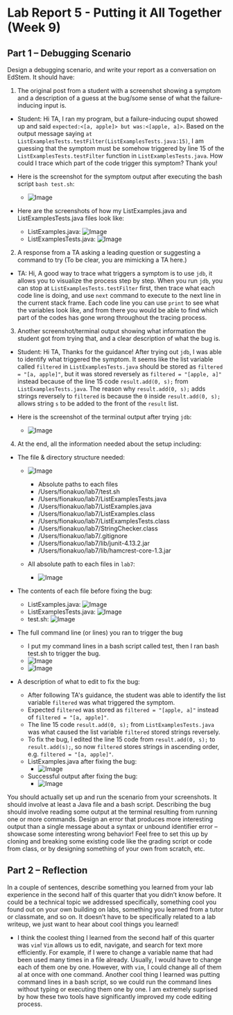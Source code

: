 # Lab Report 5 - Putting it All Together (Week 9)

## Part 1 – Debugging Scenario
Design a debugging scenario, and write your report as a conversation on EdStem. It should have:

1. The original post from a student with a screenshot showing a symptom and a description of a guess at the bug/some sense of what the failure-inducing input is.

- Student: Hi TA,
  I ran my program, but a failure-inducing ouput showed up and said `expected:<[a, apple]> but was:<[apple, a]>`.
  Based on the output message saying `at ListExamplesTests.testFilter(ListExamplesTests.java:15)`, I am guessing that the symptom must be somehow triggered by line 15 of the `ListExamplesTests.testFilter` function in `ListExamplesTests.java`. How could I trace which part of the code trigger this symptom? Thank you!

- Here is the screenshot for the symptom output after executing the bash script `bash test.sh`:
  -  ![Image](test_trigger.png)
 
- Here are the screenshots of how my ListExamples.java and ListExamplesTests.java files look like:
  -  ListExamples.java: ![Image](ListExamples_before.png)
  -  ListExamplesTests.java: ![Image](ListExamplesTests.png)

2. A response from a TA asking a leading question or suggesting a command to try (To be clear, you are mimicking a TA here.)
  - TA: Hi,
    A good way to trace what triggers a symptom is to use `jdb`, it allows you to visualize the process step by step.
    When you run `jdb`, you can stop at `ListExamplesTests.testFilter` first, then trace what each code line is doing, and use `next` command to execute to the next line in the current stack frame. Each code line you can use `print` to see what the variables look like, and from there you would be able to find which part of the codes has gone wrong throughout the tracing process.

3. Another screenshot/terminal output showing what information the student got from trying that, and a clear description of what the bug is.
  -  Student: Hi TA,
     Thanks for the guidance! After trying out `jdb`, I was able to identify what triggered the symptom. It seems like the list variable called `filtered` in `ListExamplesTests.java` should be stored as `filtered = "[a, apple]"`, but it was stored reversely as `filtered = "[apple, a]"` instead because of the line 15 code `result.add(0, s);` from `ListExamplesTests.java`. The reason why `result.add(0, s);` adds strings reversely to `filtered` is because the `0` inside `result.add(0, s);` allows string `s` to be added to the front of the `result` list.

  - Here is the screenshot of the terminal output after trying `jdb`:
    -  ![Image](jdb.png)

4. At the end, all the information needed about the setup including:
- The file & directory structure needed:
  - ![Image](file_directory_structure.png)
    -  Absolute paths to each files
      -  /Users/fionakuo/lab7/test.sh
      -  /Users/fionakuo/lab7/ListExamplesTests.java
      -  /Users/fionakuo/lab7/ListExamples.java
      -  /Users/fionakuo/lab7/ListExamples.class 
      -  /Users/fionakuo/lab7/ListExamplesTests.class
      -  /Users/fionakuo/lab7/StringChecker.class
      -  /Users/fionakuo/lab7/.gitignore
      -  /Users/fionakuo/lab7/lib/junit-4.13.2.jar
      -  /Users/fionakuo/lab7/lib/hamcrest-core-1.3.jar

  - All absolute path to each files in `lab7`:
    - ![Image](all_path.png)
 
- The contents of each file before fixing the bug:
  -  ListExamples.java: ![Image](ListExamples_before.png)
  -  ListExamplesTests.java: ![Image](ListExamplesTests.png)
  -  test.sh: ![Image](test.png)
 
- The full command line (or lines) you ran to trigger the bug
  -  I put my command lines in a bash script called test, then I ran bash test.sh to trigger the bug.
  -  ![Image](test_trigger.png)
  -  ![Image](test_jdb.png)
 
- A description of what to edit to fix the bug:
  - After following TA's guidance, the student was able to identify the list variable `filtered` was what triggered the symptom.
  - Expected `filtered` was stored as `filtered = "[apple, a]"` instead of `filtered = "[a, apple]"`.
  - The line 15 code `result.add(0, s);` from `ListExamplesTests.java` was what caused the list variable `filtered` stored strings reversely. 
  - To fix the bug, I edited the line 15 code from `result.add(0, s);` to `result.add(s);`, so now `filtered` stores strings in ascending order, e.g. `filtered = "[a, apple]"`.
  - ListExamples.java after fixing the bug:
    -  ![Image](ListExamples_after.png)
  - Successful output after fixing the bug:
    -  ![Image](success_output.png)
  
You should actually set up and run the scenario from your screenshots. It should involve at least a Java file and a bash script. Describing the bug should involve reading some output at the terminal resulting from running one or more commands. Design an error that produces more interesting output than a single message about a syntax or unbound identifier error – showcase some interesting wrong behavior! Feel free to set this up by cloning and breaking some existing code like the grading script or code from class, or by designing something of your own from scratch, etc.




## Part 2 – Reflection
In a couple of sentences, describe something you learned from your lab experience in the second half of this quarter that you didn’t know before. It could be a technical topic we addressed specifically, something cool you found out on your own building on labs, something you learned from a tutor or classmate, and so on. It doesn’t have to be specifically related to a lab writeup, we just want to hear about cool things you learned!

- I think the coolest thing I learned from the second half of this quarter was `vim`! `Vim` allows us to edit, navigate, and search for text more efficiently. For example, if I were to change a variable name that had been used many times in a file already. Usually, I would have to change each of them one by one. However, with `vim`, I could change all of them al at once with one command. Another cool thing I learned was putting command lines in a bash script, so we could run the command lines without typing or executing them one by one. I am extremely suprised by how these two tools have significantly improved my code editing process.



